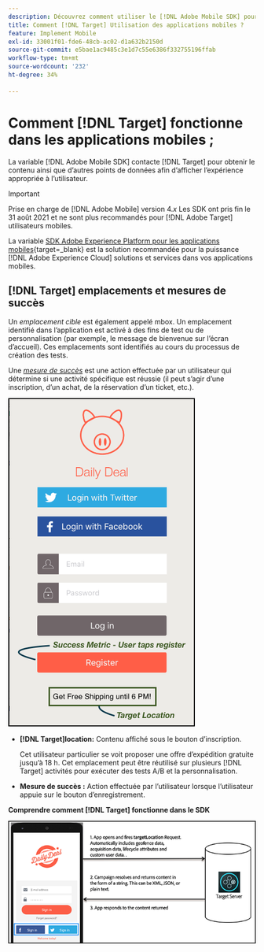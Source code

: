 ```yaml
---
description: Découvrez comment utiliser le [!DNL Adobe Mobile SDK] pour présenter les expériences optimales aux visiteurs de votre application mobile.
title: Comment [!DNL Target] Utilisation des applications mobiles ?
feature: Implement Mobile
exl-id: 33001f01-fde6-48cb-ac02-d1a632b2150d
source-git-commit: e5bae1ac9485c3e1d7c55e6386f332755196ffab
workflow-type: tm+mt
source-wordcount: '232'
ht-degree: 34%

---
```


# Comment [!DNL Target] fonctionne dans les applications mobiles ;

La variable [!DNL Adobe Mobile SDK] contacte [!DNL Target] pour obtenir le contenu ainsi que d’autres points de données afin d’afficher l’expérience appropriée à l’utilisateur.

>[!IMPORTANT]
>
>Prise en charge de [!DNL Adobe Mobile] version 4.*x* Les SDK ont pris fin le 31 août 2021 et ne sont plus recommandés pour [!DNL Adobe Target] utilisateurs mobiles.
>
>La variable [SDK Adobe Experience Platform pour les applications mobiles](https://developer.adobe.com/client-sdks/documentation/){target=_blank} est la solution recommandée pour la puissance [!DNL Adobe Experience Cloud] solutions et services dans vos applications mobiles.

## [!DNL Target] emplacements et mesures de succès

Un *emplacement cible* est également appelé mbox. Un emplacement identifié dans l’application est activé à des fins de test ou de personnalisation (par exemple, le message de bienvenue sur l’écran d’accueil). Ces emplacements sont identifiés au cours du processus de création des tests.

Une *[mesure de succès](https://experienceleague.adobe.com/docs/target/using/activities/success-metrics/success-metrics.html)* est une action effectuée par un utilisateur qui détermine si une activité spécifique est réussie (il peut s’agir d’une inscription, d’un achat, de la réservation d’un ticket, etc.).

![image alternative](assets/mobile-target-location.png)

* **[!DNL Target]location:** Contenu affiché sous le bouton d’inscription.

  Cet utilisateur particulier se voit proposer une offre d’expédition gratuite jusqu’à 18 h. Cet emplacement peut être réutilisé sur plusieurs [!DNL Target] activités pour exécuter des tests A/B et la personnalisation.

* **Mesure de succès :** Action effectuée par l’utilisateur lorsque l’utilisateur appuie sur le bouton d’enregistrement.

**Comprendre comment [!DNL Target] fonctionne dans le SDK**

![image alternative](assets/how-target-mobile-works.png)
